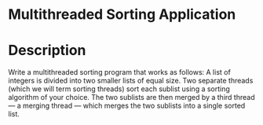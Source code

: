 # Multithreaded Sorting Application

# Description
Write a multithreaded sorting program that works as follows: A list of integers is divided into two smaller lists of equal size. Two separate threads (which we will term sorting threads) sort each sublist using a sorting algorithm of your choice. The two sublists are then merged by a third thread — a merging thread — which merges the two sublists into a single sorted list.
